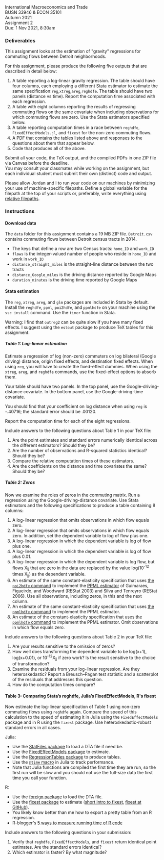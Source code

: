 International Macroeconomics and Trade\
BUSN 33946 & ECON 35101\
Autumn 2021\
Assignment 2\
Due: 1 Nov 2021, 8:30am

### Deliverables

This assignment looks at the estimation of "gravity" regressions for commuting flows between Detroit neighborhoods.

For this assignment, please produce the following five outputs that are described in detail below:

1.  A table reporting a log-linear gravity regression.
    The table should have four columns, each employing a different Stata estimator to estimate the same specification:`reg`,`xtreg`,`areg`,`reghdfe`.
    The table should have two panels (distance vs time).
    Report the computation time associated with each regression.
2.  A table with eight columns reporting the results of regressing commuting flows on the same covariate when including observations for which commuting flows are zero.
    Use the Stata estimators specified below.
3.  A table reporting computation times in a race between `reghdfe`, `FixedEffectModels.jl`, and `fixest` for the non-zero commuting flows.
4.  A PDF that contains the tables listed above and responses to the questions about them that appear below.
5.  Code that produces all of the above.

Submit all your code, the TeX output, and the compiled PDFs in one ZIP file via Canvas before the deadline.\
You may consult your classmates while working on the assignment, but each individual student must submit their own (distinct) code and output.

Please allow Jordan and I to run your code on our machines by minimizing
your use of machine-specific filepaths.
Define a global variable for the filepath at the top of your scripts or, preferably, write everything using [relative filepaths](https://help.github.com/articles/about-readmes/#relative-links-and-image-paths-in-readme-files).

### Instructions

#### Download data

The `data` folder for this assignment contains a 19 MB ZIP file.
`Detroit.csv` contains commuting flows between Detroit census tracts in 2014.
- The keys that define a row are two Census tracts: `home_ID` and `work_ID`
- `flows` is the integer-valued number of people who reside in `home_ID` and work in `work_ID`
- `distance_straight_miles` is the straight-line distance between the two tracts
- `distance_Google_miles` is the driving distance reported by Google Maps
- `duration_minutes` is the driving time reported by Google Maps


#### Stata estimation

The `reg`, `xtreg`, `areg`, and `glm` packages are included in Stata by default.
Install the `reghdfe`, `ppml`, `poi2hdfe`, and `ppmlhdfe` on your machine using the `ssc install` command.
Use the `timer` function in Stata.

Warning:
I find that `outreg2` can be quite slow if you have many fixed effects.
I suggest using the `estout` package to produce TeX tables for this assignment.

##### Table 1: Log-linear estimation

Estimate a regression of log (non-zero) commuters on log bilateral (Google driving) distance, origin fixed effects, and destination fixed effects.
When using `reg`, you will have to create the fixed-effect dummies.
When using the `xtreg`, `areg`, and `reghdfe` commands, use the fixed-effect options to absorb them.

Your table should have two panels.
In the top panel, use the Google-driving-distance covariate.
In the bottom panel, use the Google-driving-time covariate.

You should find that your coefficient on log distance when using `reg` is -.40716; the standard error should be .00120.

Report the computation time for each of the eight regressions.

Include answers to the following questions about Table 1 in your TeX file:

1.  Are the point estimates and standard errors numerically identical
    across the different estimators? Should they be?
2.  Are the number of observations and R-squared statistics identical?
    Should they be?
3.  Compare the relative computation times of these estimators.
4.  Are the coefficients on the distance and time covariates the same? Should they be?

##### Table 2: Zeros

Now we examine the roles of zeros in the commuting matrix.
Run a regression using the Google-driving-distance covariate.
Use Stata estimators and the following specifications to produce a table
containing 8 columns:

1.  A log-linear regression that omits observations in which flow equals zero.
2.  A log-linear regression that omits observations in which flow equals zero.
	In addition, set the dependent variable to log of flow plus one.
3.  A log-linear regression in which the dependent variable is log of flow plus one.
4.  A log-linear regression in which the dependent variable is log of flow plus 0.01.
5.  A log-linear regression in which the dependent variable is log flow, but flows X<sub>ij</sub> that are zero in the data are replaced by the value log(10<sup>-12</sup> times X<sub>jj</sub>) as the dependent variable.
6.  An estimate of the same constant-elasticity specification that uses [the `poi2hdfe` command](https://ideas.repec.org/c/boc/bocode/s457777.html) to implement the [PPML estimator](http://personal.lse.ac.uk/tenreyro/LGW.html) of Guimaraes, Figueirdo, and Woodward (REStat 2003) and Silva and Tenreyro (REStat 2006). Use all observations, including zeros, in this and the next column.
7.  An estimate of the same constant-elasticity specification that uses [the `ppmlhdfe` command](http://scorreia.com/software/ppmlhdfe/) to implement the PPML estimator.
8.  An estimate of the constant-elasticity specification that uses [the `ppmlhdfe` command](http://scorreia.com/software/ppmlhdfe/) to implement the PPML estimator. Omit observations in which flow equals zero.

Include answers to the following questions about Table 2 in your TeX
file:

1.  Are your results sensitive to the omission of zeros?
2.  How well does transforming the dependent variable to be log(x+1), log(x+0.01), or 10<sup>-12</sup>X<sub>jj</sub> if zero work? Is the result sensitive to the choice of transformation?
3.  Examine the residuals from your log-linear regression. Are they heteroskedastic? Report a Breusch–Pagan test statistic and a scatterplot of the residuals that addresses this question.
4.  How do the computation times compare?

#### Table 3: Comparing Stata’s reghdfe, Julia’s FixedEffectModels, R's fixest

Now estimate the log-linear specification of Table 1 using non-zero commuting flows using `reghdfe` again.
Compare the speed of this calculation to the speed of estimating it in Julia using the `FixedEffectModels` package and in R using the `fixest` package.
Use heteroskedastic-robust standard errors in all cases.

Julia:
-   Use the [StatFiles package](https://github.com/queryverse/StatFiles.jl) to load a DTA file if need be.
-   Use the [FixedEffectModels package](https://github.com/matthieugomez/FixedEffectModels.jl) to estimate.
-   Use the [RegressionTables package](https://github.com/jmboehm/RegressionTables.jl) to produce tables.
-   Use the [`@time` macro](https://docs.julialang.org/en/v1/manual/performance-tips/index.html) in Julia to track performance.
-   Note that Julia functions are compiled the first time they are run, so the first run will be slow and you should not use the full-size data the first time you call your function.

R:
- Use the [foreign package](https://cran.r-project.org/web/packages/foreign/index.html) to load the DTA file.
- Use the [fixest package](https://cran.r-project.org/web/packages/fixest/index.html) to estimate ([short intro to fixest](https://cran.r-project.org/web/packages/fixest/vignettes/fixest_walkthrough.html), [fixest at GitHub](https://github.com/lrberge/fixest)).
- You likely know better than me how to export a pretty table from an R regression.
- R-blogger's [5 ways to measure running time of R code](https://www.r-bloggers.com/5-ways-to-measure-running-time-of-r-code/)

Include answers to the following questions in your submission:

1.  Verify that `reghdfe`, `FixedEffectModels`, and `fixest` return
    identical point estimates. Are the standard errors identical?
2.  Which estimator is faster? By what magnitude?

